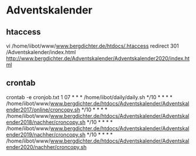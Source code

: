 # Adventskalender

## htaccess
vi /home/iibot/www/www.bergdichter.de/htdocs/.htaccess
redirect 301 /Adventskalender/index.html http://www.bergdichter.de/Adventskalender/Adventskalender2020/index.html

## crontab
crontab -e
cronjob.txt
1 07 * * * /home/iibot/daily/daily.sh
*/10 * * * * /home/iibot/www/www.bergdichter.de/htdocs/Adventskalender/Adventskalender2017/online/croncopy.sh
*/10 * * * * /home/iibot/www/www.bergdichter.de/htdocs/Adventskalender/Adventskalender2018/nachher/croncopy.sh
*/10 * * * * /home/iibot/www/www.bergdichter.de/htdocs/Adventskalender/Adventskalender2019/nachher/croncopy.sh
*/10 * * * * /home/iibot/www/www.bergdichter.de/htdocs/Adventskalender/Adventskalender2020/nachher/croncopy.sh

